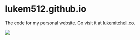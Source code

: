 lukem512.github.io
==================

The code for my personal website. Go visit it at [lukemitchell.co](https://lukemitchell.co/).

<img src="https://i.imgur.com/ld5B9zw.jpg" />
